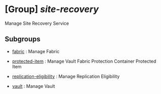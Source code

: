 # [Group] _site-recovery_

Manage Site Recovery Service

## Subgroups

- [fabric](/Commands/site-recovery/fabric/readme.md)
: Manage Fabric

- [protected-item](/Commands/site-recovery/protected-item/readme.md)
: Manage Vault Fabric Protection Container Protected Item

- [replication-eligibility](/Commands/site-recovery/replication-eligibility/readme.md)
: Manage Replication Eligibility

- [vault](/Commands/site-recovery/vault/readme.md)
: Manage Vault
